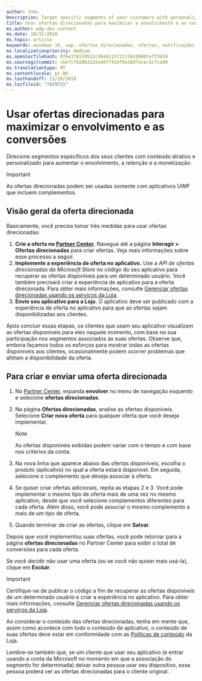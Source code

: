 ```yaml
---
author: JnHs
Description: Target specific segments of your customers with personalized content to increase engagement, retention, and monetization.
title: Usar ofertas direcionadas para maximizar o envolvimento e as conversões
ms.author: wdg-dev-content
ms.date: 10/31/2018
ms.topic: article
keywords: windows 10, uwp, ofertas direcionadas, ofertas, notificações
ms.localizationpriority: medium
ms.openlocfilehash: 0f6e1f8119522cd0441157131362d860feff3410
ms.sourcegitcommit: cbe7cf620622a5e4df7414f9e38dfecec1cfca99
ms.translationtype: MT
ms.contentlocale: pt-BR
ms.lasthandoff: 11/20/2018
ms.locfileid: "7429731"
---
```

# <a name="use-targeted-offers-to-maximize-engagement-and-conversions"></a>Usar ofertas direcionadas para maximizar o envolvimento e as conversões

Direcione segmentos específicos dos seus clientes com conteúdo atrativo e personalizado para aumentar o envolvimento, a retenção e a monetização.

> [!IMPORTANT]
> As ofertas direcionadas podem ser usadas somente com aplicativos UWP que incluem complementos.

## <a name="targeted-offer-overview"></a>Visão geral da oferta direcionada

Basicamente, você precisa tomar três medidas para usar ofertas direcionadas:

1. **Crie a oferta no [Partner Center](https://partner.microsoft.com/dashboard).** Navegue até a página **Interagir > Ofertas direcionadas** para criar ofertas. Veja mais informações sobre esse processo a seguir.
2. **Implemente a experiência de oferta no aplicativo.** Use a *API de ofertas direcionadas da Microsoft Store* no código do seu aplicativo para recuperar as ofertas disponíveis para um determinado usuário. Você também precisará criar a experiência de aplicativo para a oferta direcionada. Para obter mais informações, consulte [Gerenciar ofertas direcionadas usando os serviços da Loja](../monetize/manage-targeted-offers-using-windows-store-services.md).
3. **Envie seu aplicativo para a Loja.** O aplicativo deve ser publicado com a experiência de oferta no aplicativo para que as ofertas sejam disponibilizadas aos clientes.

Após concluir essas etapas, os clientes que usam seu aplicativo visualizam as ofertas disponíveis para eles naquele momento, com base na sua participação nos segmentos associados às suas ofertas. Observe que, embora façamos todos os esforços para mostrar todas as ofertas disponíveis aos clientes, ocasionalmente podem ocorrer problemas que afetam a disponibilidade da oferta.


## <a name="to-create-and-send-a-targeted-offer"></a>Para criar e enviar uma oferta direcionada

1.  No [Partner Center](https://partner.microsoft.com/dashboard), expanda **envolver** no menu de navegação esquerdo e selecione **ofertas direcionadas**.
2.  Na página **Ofertas direcionadas**, analise as ofertas disponíveis. Selecione **Criar nova oferta** para qualquer oferta que você deseja implementar.

    > [!NOTE]
    > As ofertas disponíveis exibidas podem variar com o tempo e com base nos critérios da conta.

3.  Na nova linha que aparece abaixo das ofertas disponíveis, escolha o produto (aplicativo) no qual a oferta estará disponível. Em seguida, selecione o complemento que deseja associar à oferta.
4.  Se quiser criar ofertas adicionais, repita as etapas 2 e 3. Você pode implementar o mesmo tipo de oferta mais de uma vez no mesmo aplicativo, desde que você selecione complementos diferentes para cada oferta. Além disso, você pode associar o mesmo complemento a mais de um tipo de oferta.
5.  Quando terminar de criar as ofertas, clique em **Salvar**.

Depois que você implementou suas ofertas, você pode retornar para a página **ofertas direcionadas** no Partner Center para exibir o total de conversões para cada oferta.

Se você decidir não usar uma oferta (ou se você não quiser mais usá-la), clique em **Excluir**.

> [!IMPORTANT]
> Certifique-se de publicar o código a fim de recuperar as ofertas disponíveis de um determinado usuário e criar a experiência no aplicativo. Para obter mais informações, consulte [Gerenciar ofertas direcionadas usando os serviços da Loja](../monetize/manage-targeted-offers-using-windows-store-services.md).
>
> Ao considerar o conteúdo das ofertas direcionadas, tenha em mente que, assim como acontece com todo o conteúdo de aplicativo, o conteúdo de suas ofertas deve estar em conformidade com as [Políticas de conteúdo](https://docs.microsoft.com/en-us/legal/windows/agreements/store-policies) da Loja.
>
> Lembre-se também que, se um cliente que usar seu aplicativo (e entrar usando a conta da Microsoft no momento em que a associação do segmento for determinada) deixar outra pessoa usar seu dispositivo, essa pessoa poderá ver as ofertas direcionadas para o cliente original.
